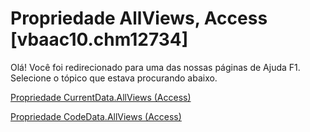 
# Propriedade AllViews, Access [vbaac10.chm12734]

Olá! Você foi redirecionado para uma das nossas páginas de Ajuda F1. Selecione o tópico que estava procurando abaixo.

[Propriedade CurrentData.AllViews (Access)](http://msdn.microsoft.com/library/fab56178-86bd-18fa-8742-1749fd1c7707%28Office.15%29.aspx)

[Propriedade CodeData.AllViews (Access)](http://msdn.microsoft.com/library/9079dc15-b433-87c9-dad1-f726ffd0be28%28Office.15%29.aspx)

